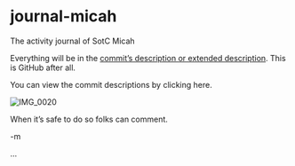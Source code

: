 # journal-micah
The activity journal of SotC Micah

Everything will be in the [commit’s description or extended description](https://github.com/Mission23/journal-micah/commits/base). This is GitHub after all.  

You can view the commit descriptions by clicking here. 

![IMG_0020](https://github.com/mission23/journal-micah/assets/140252803/fffdd41d-2afd-4687-8f54-af4c02daa359)

When it’s safe to do so folks can comment. 

-m

…